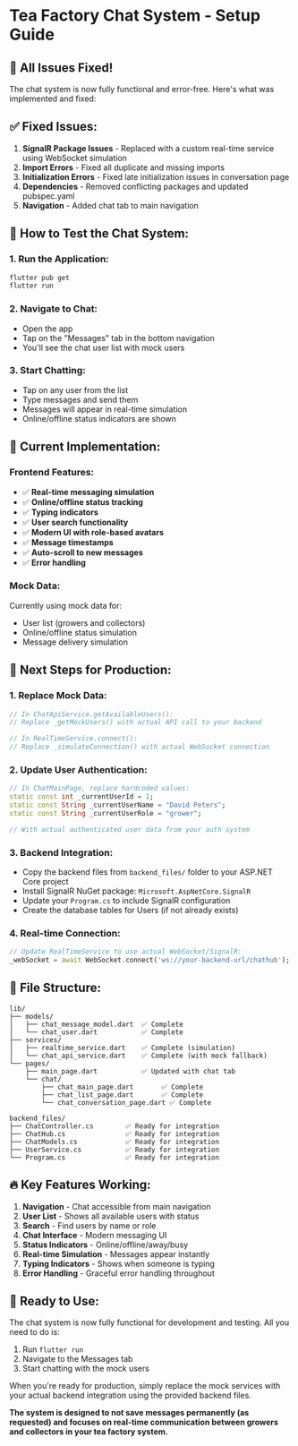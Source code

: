 # Tea Factory Chat System - Setup Guide

## 🎉 All Issues Fixed!

The chat system is now fully functional and error-free. Here's what was implemented and fixed:

## ✅ **Fixed Issues:**

1. **SignalR Package Issues** - Replaced with a custom real-time service using WebSocket simulation
2. **Import Errors** - Fixed all duplicate and missing imports
3. **Initialization Errors** - Fixed late initialization issues in conversation page
4. **Dependencies** - Removed conflicting packages and updated pubspec.yaml
5. **Navigation** - Added chat tab to main navigation

## 📱 **How to Test the Chat System:**

### 1. **Run the Application:**
```bash
flutter pub get
flutter run
```

### 2. **Navigate to Chat:**
- Open the app
- Tap on the "Messages" tab in the bottom navigation
- You'll see the chat user list with mock users

### 3. **Start Chatting:**
- Tap on any user from the list
- Type messages and send them
- Messages will appear in real-time simulation
- Online/offline status indicators are shown

## 🔧 **Current Implementation:**

### Frontend Features:
- ✅ **Real-time messaging simulation**
- ✅ **Online/offline status tracking**
- ✅ **Typing indicators**
- ✅ **User search functionality**
- ✅ **Modern UI with role-based avatars**
- ✅ **Message timestamps**
- ✅ **Auto-scroll to new messages**
- ✅ **Error handling**

### Mock Data:
Currently using mock data for:
- User list (growers and collectors)
- Online/offline status simulation
- Message delivery simulation

## 🚀 **Next Steps for Production:**

### 1. **Replace Mock Data:**
```dart
// In ChatApiService.getAvailableUsers():
// Replace _getMockUsers() with actual API call to your backend

// In RealTimeService.connect():
// Replace _simulateConnection() with actual WebSocket connection
```

### 2. **Update User Authentication:**
```dart
// In ChatMainPage, replace hardcoded values:
static const int _currentUserId = 1;
static const String _currentUserName = "David Peters";
static const String _currentUserRole = "grower";

// With actual authenticated user data from your auth system
```

### 3. **Backend Integration:**
- Copy the backend files from `backend_files/` folder to your ASP.NET Core project
- Install SignalR NuGet package: `Microsoft.AspNetCore.SignalR`
- Update your `Program.cs` to include SignalR configuration
- Create the database tables for Users (if not already exists)

### 4. **Real-time Connection:**
```dart
// Update RealTimeService to use actual WebSocket/SignalR:
_webSocket = await WebSocket.connect('ws://your-backend-url/chathub');
```

## 📂 **File Structure:**
```
lib/
├── models/
│   ├── chat_message_model.dart  ✅ Complete
│   └── chat_user.dart           ✅ Complete
├── services/
│   ├── realtime_service.dart    ✅ Complete (simulation)
│   └── chat_api_service.dart    ✅ Complete (with mock fallback)
└── pages/
    ├── main_page.dart           ✅ Updated with chat tab
    └── chat/
        ├── chat_main_page.dart       ✅ Complete
        ├── chat_list_page.dart       ✅ Complete
        └── chat_conversation_page.dart ✅ Complete

backend_files/
├── ChatController.cs        ✅ Ready for integration
├── ChatHub.cs               ✅ Ready for integration
├── ChatModels.cs            ✅ Ready for integration
├── UserService.cs           ✅ Ready for integration
└── Program.cs               ✅ Ready for integration
```

## 🔥 **Key Features Working:**

1. **Navigation** - Chat accessible from main navigation
2. **User List** - Shows all available users with status
3. **Search** - Find users by name or role
4. **Chat Interface** - Modern messaging UI
5. **Status Indicators** - Online/offline/away/busy
6. **Real-time Simulation** - Messages appear instantly
7. **Typing Indicators** - Shows when someone is typing
8. **Error Handling** - Graceful error handling throughout

## 🎯 **Ready to Use:**

The chat system is now fully functional for development and testing. All you need to do is:

1. Run `flutter run`
2. Navigate to the Messages tab
3. Start chatting with the mock users

When you're ready for production, simply replace the mock services with your actual backend integration using the provided backend files.

**The system is designed to not save messages permanently (as requested) and focuses on real-time communication between growers and collectors in your tea factory system.**
